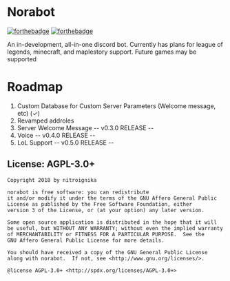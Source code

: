 # Norabot

[![forthebadge](https://forthebadge.com/images/badges/made-with-javascript.svg)](https://forthebadge.com) [![forthebadge](https://forthebadge.com/images/badges/made-with-python.svg)](https://forthebadge.com)

An in-development, all-in-one discord bot. Currently has plans for league of legends, minecraft, and maplestory support. Future games may be supported

# Roadmap
1. Custom Database for Custom Server Parameters (Welcome message, etc) (✓)
2. Revamped addroles
3. Server Welcome Message
-- v0.3.0 RELEASE --
4. Voice
-- v0.4.0 RELEASE --
5. LoL Support
-- v0.5.0 RELEASE --

## License: AGPL-3.0+

```
Copyright 2018 by nitroignika

norabot is free software: you can redistribute 
it and/or modify it under the terms of the GNU Affero General Public 
License as published by the Free Software Foundation, either 
version 3 of the License, or (at your option) any later version.

Some open source application is distributed in the hope that it will 
be useful, but WITHOUT ANY WARRANTY; without even the implied warranty 
of MERCHANTABILITY or FITNESS FOR A PARTICULAR PURPOSE.  See the
GNU Affero General Public License for more details.

You should have received a copy of the GNU General Public License
along with norabot.  If not, see <http://www.gnu.org/licenses/>.

@license AGPL-3.0+ <http://spdx.org/licenses/AGPL-3.0+>
```

